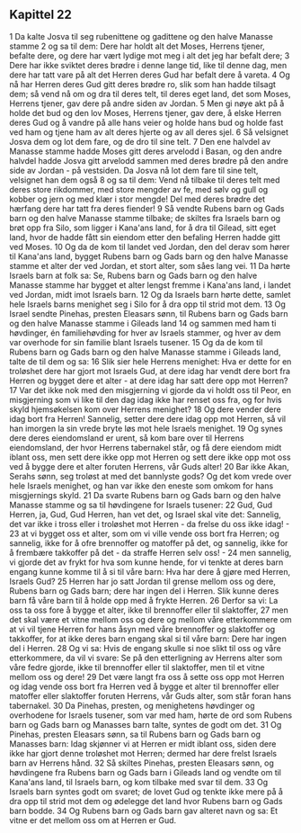 ## Kapittel 22

1 Da kalte Josva til seg rubenittene og gadittene og den halve Manasse stamme
2 og sa til dem: Dere har holdt alt det Moses, Herrens tjener, befalte dere, og dere har vært lydige mot meg i alt det jeg har befalt dere;
3 Dere har ikke sviktet deres brødre i denne lange tid, like til denne dag, men dere har tatt vare på alt det Herren deres Gud har befalt dere å vareta.
4 Og nå har Herren deres Gud gitt deres brødre ro, slik som han hadde tilsagt dem; så vend nå om og dra til deres telt, til deres eget land, det som Moses, Herrens tjener, gav dere på andre siden av Jordan.
5 Men gi nøye akt på å holde det bud og den lov Moses, Herrens tjener, gav dere, å elske Herren deres Gud og å vandre på alle hans veier og holde hans bud og holde fast ved ham og tjene ham av alt deres hjerte og av all deres sjel.
6 Så velsignet Josva dem og lot dem fare, og de dro til sine telt.
7 Den ene halvdel av Manasse stamme hadde Moses gitt deres arvelodd i Basan, og den andre halvdel hadde Josva gitt arvelodd sammen med deres brødre på den andre side av Jordan - på vestsiden. Da Josva nå lot dem fare til sine telt, velsignet han dem også
8 og sa til dem: Vend nå tilbake til deres telt med deres store rikdommer, med store mengder av fe, med sølv og gull og kobber og jern og med klær i stor mengde! Del med deres brødre det hærfang dere har tatt fra deres fiender!
9 Så vendte Rubens barn og Gads barn og den halve Manasse stamme tilbake; de skiltes fra Israels barn og brøt opp fra Silo, som ligger i Kana'ans land, for å dra til Gilead, sitt eget land, hvor de hadde fått sin eiendom etter den befaling Herren hadde gitt ved Moses.
10 Og da de kom til landet ved Jordan, den del derav som hører til Kana'ans land, bygget Rubens barn og Gads barn og den halve Manasse stamme et alter der ved Jordan, et stort alter, som såes lang vei.
11 Da hørte Israels barn at folk sa: Se, Rubens barn og Gads barn og den halve Manasse stamme har bygget et alter lengst fremme i Kana'ans land, i landet ved Jordan, midt imot Israels barn.
12 Og da Israels barn hørte dette, samlet hele Israels barns menighet seg i Silo for å dra opp til strid mot dem.
13 Og Israel sendte Pinehas, presten Eleasars sønn, til Rubens barn og Gads barn og den halve Manasse stamme i Gileads land
14 og sammen med ham ti høvdinger, én familiehøvding for hver av Israels stammer, og hver av dem var overhode for sin familie blant Israels tusener.
15 Og da de kom til Rubens barn og Gads barn og den halve Manasse stamme i Gileads land, talte de til dem og sa:
16 Slik sier hele Herrens menighet: Hva er dette for en troløshet dere har gjort mot Israels Gud, at dere idag har vendt dere bort fra Herren og bygget dere et alter - at dere idag har satt dere opp mot Herren?
17 Var det ikke nok med den misgjerning vi gjorde da vi holdt oss til Peor, en misgjerning som vi like til den dag idag ikke har renset oss fra, og for hvis skyld hjemsøkelsen kom over Herrens menighet?
18 Og dere vender dere idag bort fra Herren! Sannelig, setter dere dere idag opp mot Herren, så vil han imorgen la sin vrede bryte løs mot hele Israels menighet.
19 Og synes dere deres eiendomsland er urent, så kom bare over til Herrens eiendomsland, der hvor Herrens tabernakel står, og få dere eiendom midt iblant oss, men sett dere ikke opp mot Herren og sett dere ikke opp mot oss ved å bygge dere et alter foruten Herrens, vår Guds alter!
20 Bar ikke Akan, Serahs sønn, seg troløst at med det bannlyste gods? Og det kom vrede over hele Israels menighet, og han var ikke den eneste som omkom for hans misgjernings skyld.
21 Da svarte Rubens barn og Gads barn og den halve Manasse stamme og sa til høvdingene for Israels tusener:
22 Gud, Gud Herren, ja, Gud, Gud Herren, han vet det, og Israel skal vite det: Sannelig, det var ikke i tross eller i troløshet mot Herren - da frelse du oss ikke idag! -
23 at vi bygget oss et alter, som om vi ville vende oss bort fra Herren; og sannelig, ikke for å ofre brennoffer og matoffer på det, og sannelig, ikke for å frembære takkoffer på det - da straffe Herren selv oss! -
24 men sannelig, vi gjorde det av frykt for hva som kunne hende, for vi tenkte at deres barn engang kunne komme til å si til våre barn: Hva har dere å gjøre med Herren, Israels Gud?
25 Herren har jo satt Jordan til grense mellom oss og dere, Rubens barn og Gads barn; dere har ingen del i Herren. Slik kunne deres barn få våre barn til å holde opp med å frykte Herren.
26 Derfor sa vi: La oss ta oss fore å bygge et alter, ikke til brennoffer eller til slaktoffer,
27 men det skal være et vitne mellom oss og dere og mellom våre etterkommere om at vi vil tjene Herren for hans åsyn med våre brennoffer og slaktoffer og takkoffer, for at ikke deres barn engang skal si til våre barn: Dere har ingen del i Herren.
28 Og vi sa: Hvis de engang skulle si noe slikt til oss og våre etterkommere, da vil vi svare: Se på den etterligning av Herrens alter som våre fedre gjorde, ikke til brennoffer eller til slaktoffer, men til et vitne mellom oss og dere!
29 Det være langt fra oss å sette oss opp mot Herren og idag vende oss bort fra Herren ved å bygge et alter til brennoffer eller matoffer eller slaktoffer foruten Herrens, vår Guds alter, som står foran hans tabernakel.
30 Da Pinehas, presten, og menighetens høvdinger og overhodene for Israels tusener, som var med ham, hørte de ord som Rubens barn og Gads barn og Manasses barn talte, syntes de godt om det.
31 Og Pinehas, presten Eleasars sønn, sa til Rubens barn og Gads barn og Manasses barn: Idag skjønner vi at Herren er midt iblant oss, siden dere ikke har gjort denne troløshet mot Herren; dermed har dere frelst Israels barn av Herrens hånd.
32 Så skiltes Pinehas, presten Eleasars sønn, og høvdingene fra Rubens barn og Gads barn i Gileads land og vendte om til Kana'ans land, til Israels barn, og kom tilbake med svar til dem.
33 Og Israels barn syntes godt om svaret; de lovet Gud og tenkte ikke mere på å dra opp til strid mot dem og ødelegge det land hvor Rubens barn og Gads barn bodde.
34 Og Rubens barn og Gads barn gav alteret navn og sa: Et vitne er det mellom oss om at Herren er Gud.

